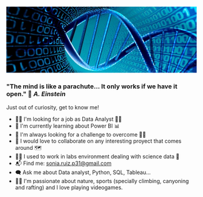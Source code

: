 ![image](dnaIT.jpg)


### **"The mind is like a parachute... It only works if we have it open."** 🧠    *A. Einstein*

Just out of curiosity, get to know me!

- 🕵️‍♀️ I'm looking for a job as Data Analyst 👩‍💻
- 🌱 I'm currently learning about Power BI 📊
- 🚀 I'm always looking for a challenge to overcome 🧗‍♀️
- 🤝 I would love to collaborate on any interesting proyect that comes around 🗺️
- 👩‍🔬 I used to work in labs environment dealing with science data 🧬
- 📬 Find me: sonia.ruiz.p31@gmail.com
- 🗨️ Ask me about Data analyst, Python, SQL, Tableau...
- 💜✨ I'm passionate about nature, sports (specially climbing, canyoning and rafting) and I love playing videogames.

<!--
**solkiria/solkiria** is a ✨ _special_ ✨ repository because its `README.md` (this file) appears on your GitHub profile.

-->
